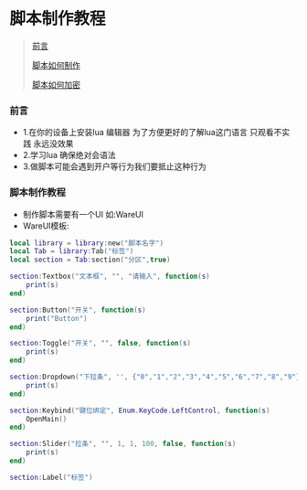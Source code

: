 # 脚本制作教程
> [前言](#前言)
>
> [脚本如何制作](#脚本制作教程)
> 
> [脚本如何加密](#加密)


### 前言
* 1.在你的设备上安装lua 编辑器 为了方便更好的了解lua这门语言 只观看不实践 永远没效果
* 2.学习lua 确保绝对会语法
* 3.做脚本可能会遇到开户等行为我们要抵止这种行为

### 脚本制作教程
* 制作脚本需要有一个UI 如:WareUI
* WareUI模板:
```lua
local library = library:new("脚本名字")
local Tab = library:Tab("标签")
local section = Tab:section("分区",true)

section:Textbox("文本框", "", "请输入", function(s)
    print(s)
end)

section:Button("开关", function(s)
    print("Button")
end)

section:Toggle("开关", "", false, function(s)
    print(s)
end)

section:Dropdown("下拉条", '', {"0","1","2","3","4","5","6","7","8","9"}, function(s)
    print(s)
end)

section:Keybind("键位绑定", Enum.KeyCode.LeftControl, function(s)
    OpenMain()
end)

section:Slider("拉条", "", 1, 1, 100, false, function(s)
    print(s)
end)

section:Label("标签")
```
